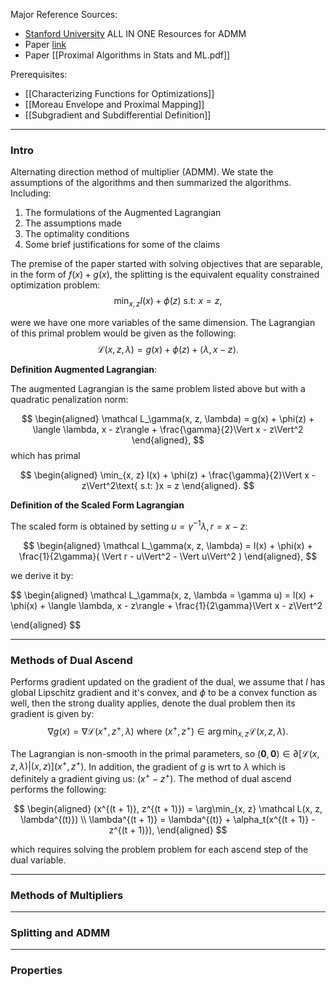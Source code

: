 Major Reference Sources: 
* [Stanford University](https://stanford.edu/~boyd/admm.html) ALL IN ONE Resources for ADMM 
* Paper [link](https://stanford.edu/~boyd/papers/pdf/admm_distr_stats.pdf)
* Paper [[Proximal Algorithms in Stats and ML.pdf]]

Prerequisites: 
* [[Characterizing Functions for Optimizations]]
* [[Moreau Envelope and Proximal Mapping]]
* [[Subgradient and Subdifferential Definition]]

---
### **Intro**
Alternating direction method of multiplier (ADMM). We state the assumptions of the algorithms and then summarized the algorithms. Including: 

1. The formulations of the Augmented Lagrangian
2. The assumptions made 
3. The optimality conditions 
4. Some brief justifications for some of the claims

The premise of the paper started with solving objectives that are separable, in the form of $f(x) + g(x)$, the splitting is the equivalent equality constrained optimization problem: 
$$
\min_{x, z} l(x) + \phi(z) \text{ s.t: }x = z,
$$

were we have one more variables of the same dimension. The Lagrangian of this primal problem would be given as the following: 
$$
\mathcal{L}(x, z, \lambda) = g(x) + \phi(z) + \langle \lambda, x - z\rangle. 
$$

**Definition Augmented Lagrangian**: 

The augmented Lagrangian is the same problem listed above but with a quadratic penalization norm: 

$$
\begin{aligned}
    \mathcal L_\gamma(x, z, \lambda) = 
    g(x) + \phi(z) + \langle \lambda, x - z\rangle + \frac{\gamma}{2}\Vert x - z\Vert^2
\end{aligned}, 
$$
which has primal

$$
\begin{aligned}
    \min_{x, z} l(x) + \phi(z) + \frac{\gamma}{2}\Vert x - z\Vert^2\text{ s.t: }x = z
\end{aligned}. 
$$

**Definition of the Scaled Form Lagrangian**

The scaled form is obtained by setting $u = \gamma^{-1}\lambda, r = x - z$: 

$$
\begin{aligned}
    \mathcal L_\gamma(x, z, \lambda) = l(x) + \phi(x) + \frac{1}{2\gamma}(
        \Vert r - u\Vert^2 - \Vert u\Vert^2
    )
\end{aligned}, 
$$

we derive it by: 

$$
\begin{aligned}
    \mathcal L_\gamma(x, z, \lambda = \gamma u) = l(x) + \phi(x) + \langle \lambda, x - z\rangle + \frac{1}{2\gamma}\Vert x - z\Vert^2

\end{aligned}
$$


---
### **Methods of Dual Ascend**
Performs gradient updated on the gradient of the dual, we assume that $l$ has global Lipschitz gradient and it's convex, and $\phi$ to be a convex function as well, then the strong duality applies, denote the dual problem then its gradient is given by: 
$$
    \nabla g(x) = \nabla \mathcal L(x^+, z^+, \lambda) \text{ where } (x^+, z^+)\in \arg\min_{x, z} \mathcal L(x, z, \lambda). 
$$

The Lagrangian is non-smooth in the primal parameters, so $(\mathbf 0, \mathbf 0)\in \partial [\mathcal L (x, z,\lambda)|(x, z)](x^+, z^+)$. In addition, the gradient of $g$ is wrt to $\lambda$ which is definitely a gradient giving us: $(x^+ - z^+)$. The method of dual ascend performs the following: 

$$
\begin{aligned}
    (x^{(t + 1)}, z^{(t + 1)}) = \arg\min_{x, z} \mathcal L(x, z, \lambda^{(t)})
    \\
    \lambda^{(t + 1)} = \lambda^{(t)} + \alpha_t(x^{(t + 1)} - z^{(t + 1)}), 
\end{aligned}
$$

which requires solving the problem problem for each ascend step of the dual variable. 


---
### **Methods of Multipliers**


---
### **Splitting and ADMM**


---
### **Properties**





